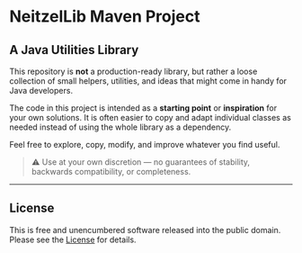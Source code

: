 # NeitzelLib Maven Project

## A Java Utilities Library

This repository is **not** a production-ready library, but rather a loose collection of small helpers, utilities, and ideas that might come in handy for Java developers.

The code in this project is intended as a **starting point** or **inspiration** for your own solutions. It is often easier to copy and adapt individual classes as needed instead of using the whole library as a dependency.

Feel free to explore, copy, modify, and improve whatever you find useful.

> ⚠️ Use at your own discretion — no guarantees of stability, backwards compatibility, or completeness.

---

## License
This is free and unencumbered software released into the public domain. Please see the [License](LICENSE.md) for details.